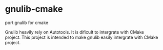 # gnulib-cmake
port gnulib for cmake

Gnulib heavily rely on Autotools. It is dificult to intergrate with CMake project. This project is intended to make gnulib easily intergrate with CMake project.


